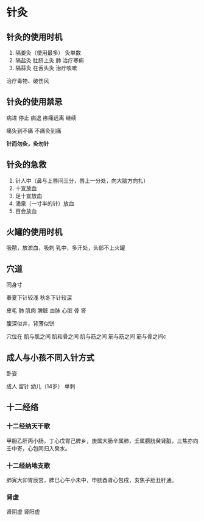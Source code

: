 # 针灸

## 针灸的使用时机
1. 隔姜灸（使用最多）
灸单数
2. 隔盐灸
肚脐上灸
肺
治疗寒痢
3. 隔蒜灸
在舌头灸
治疗咳嗽

治疗毒物、破伤风

## 针灸的使用禁忌
病进 停止
病退 疼痛远离 继续

痛灸到不痛
不痛灸到痛

**针而勿灸，灸勿针**

## 针灸的急救
1. 针人中（鼻与上唇间三分，唇上一分处，向大脑方向扎）
2. 十宣放血
3. 足十宣放血
4. 涌泉（一寸半的针）放血
5. 百会放血

## 火罐的使用时机
吸脓，放淤血，吸刺
乳中，多汗处，头部不上火罐

## 穴道
同身寸

春夏下针较浅
秋冬下针较深

皮毛 肺
肌肉 脾脏
血脉 心脏
骨   肾

腹深似井，背薄似饼

穴位在
肌与肌之间
肌和骨之间
肌与筋之间
筋与筋之间
筋与骨之间c

## 成人与小孩不同入针方式
卧姿

成人 留针
幼儿（14岁） 单刺

## 十二经络

### 十二经纳天干歌
甲胆乙肝丙小肠，丁心戊胃己脾乡，庚属大肠辛属肺，壬属膀胱癸肾脏，三焦亦向壬中寄，心包同归入癸水。

### 十二经纳地支歌
肺寅大卯胃辰宫，脾巳心午小未中，申胱酉肾心包戌，亥焦子胆丑肝通。

### 肾虚
肾阴虚
肾阳虚
